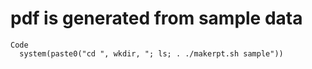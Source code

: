 # pdf is generated from sample data

    Code
      system(paste0("cd ", wkdir, "; ls; . ./makerpt.sh sample"))

